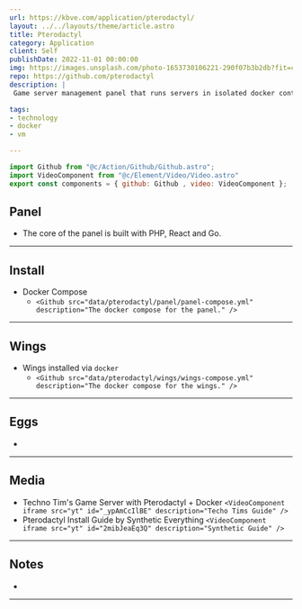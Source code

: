 ```yaml
---
url: https://kbve.com/application/pterodactyl/
layout: ../../layouts/theme/article.astro
title: Pterodactyl
category: Application
client: Self
publishDate: 2022-11-01 00:00:00
img: https://images.unsplash.com/photo-1653730106221-290f07b3b2db?fit=crop&w=1400&h=700&q=75
repo: https://github.com/pterodactyl
description: |
 Game server management panel that runs servers in isolated docker containers.

tags:
- technology
- docker
- vm

---
```


```javascript
import Github from "@c/Action/Github/Github.astro";
import VideoComponent from "@c/Element/Video/Video.astro"
export const components = { github: Github , video: VideoComponent };
```

## Panel

- The core of the panel is built with PHP, React and Go.

* * *

## Install

- Docker Compose
  - `<Github src="data/pterodactyl/panel/panel-compose.yml" description="The docker compose for the panel." />`

* * *

## Wings

- Wings installed via `docker`
  - `<Github src="data/pterodactyl/wings/wings-compose.yml" description="The docker compose for the wings." />`

* * *

## Eggs

-

* * *

## Media

- Techno Tim's Game Server with Pterodactyl + Docker
    `<VideoComponent iframe src="yt" id="_ypAmCcIlBE" description="Techo Tims Guide" />`
- Pterodactyl Install Guide by Synthetic Everything
    `<VideoComponent iframe src="yt" id="2mibJeaEq3Q" description="Synthetic Guide" />`

* * *

## Notes

-

* * *
